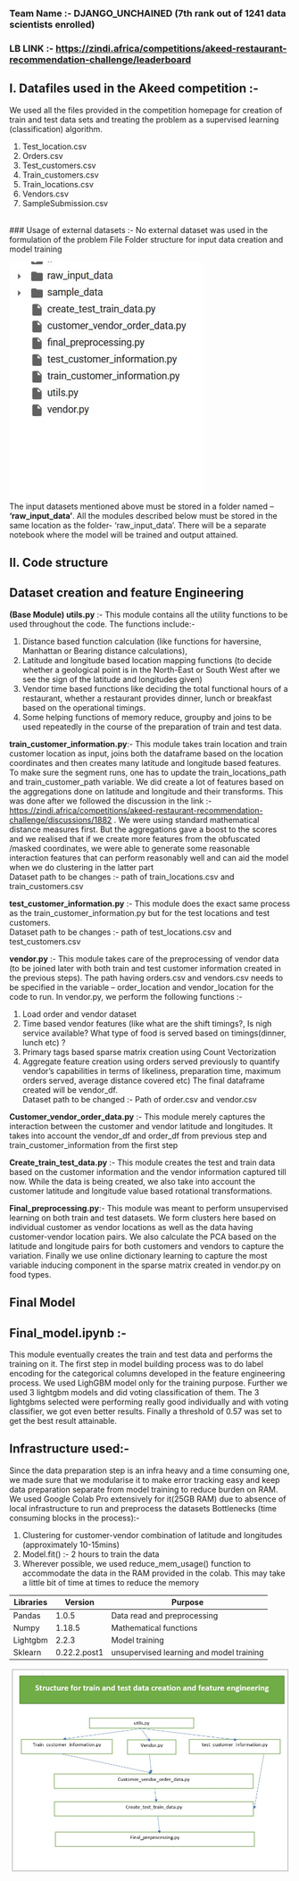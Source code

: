 ### Team Name :- DJANGO_UNCHAINED (7th rank out of 1241 data scientists enrolled)
### LB LINK :- https://zindi.africa/competitions/akeed-restaurant-recommendation-challenge/leaderboard

## I.	Datafiles used in the Akeed competition :- <br />
We used all the files provided in the competition homepage for creation of train and test data sets and treating the problem as a supervised learning (classification) algorithm.
1.	Test_location.csv 
2.	Orders.csv
3.	Test_customers.csv
4.	Train_customers.csv
5.	Train_locations.csv
6.	Vendors.csv
7.	SampleSubmission.csv 
<br /> 
### Usage of external datasets :- No external dataset was used in the formulation of the problem
File Folder structure for input data creation and model training

![alt text](https://github.com/Darkprogrammerpb/Competitive_Hackathons_ML/blob/master/Akeed_competition/file_folder_structure.JPG)                                             
The input datasets mentioned above must be stored in a folder named – **‘raw_input_data’**. All the modules described below must be stored in the same location as the folder- ‘raw_input_data’.
There will be a separate notebook where the model will be trained and output attained.

## II.	Code structure
## Dataset creation and feature Engineering 

**(Base Module) utils.py** :- This module contains all the utility functions to be used throughout the code. The functions include:- 
1.	Distance based function calculation (like functions for haversine, Manhattan or Bearing distance calculations),
2.	Latitude and longitude based location mapping functions (to decide whether a geological point is in the North-East or South West after we see the sign of the latitude and longitudes given)
3.	Vendor time based functions like deciding the total functional hours of a restaurant, whether a restaurant provides dinner, lunch or breakfast based on the operational timings.
4.	Some helping functions of memory reduce, groupby and joins to be used repeatedly in the course of the preparation of train and test data.

**train_customer_information.py**:- This module takes train location and train customer location as input, joins both the dataframe based on the location coordinates and then creates many latitude and longitude based features. To make sure the segment runs, one has to update the train_locations_path and train_customer_path variable.
We did create a lot of features based on the aggregations done on latitude and longitude and their transforms. This was done after we followed the discussion in the link :- https://zindi.africa/competitions/akeed-restaurant-recommendation-challenge/discussions/1882 . We were using standard mathematical distance measures first. But the aggregations gave a boost to the scores and we realised that if we create more features from the obfuscated /masked coordinates, we were able to generate some reasonable interaction features that can perform reasonably well and can aid the model when we do clustering in the latter part <br/>
Dataset path to be changes :- path of train_locations.csv and train_customers.csv

**test_customer_information.py** :- This module does the exact same process as the train_customer_information.py but for the test locations and test customers. <br/>
Dataset path to be changes :- path of test_locations.csv and test_customers.csv

**vendor.py** :- This module takes care of the preprocessing of vendor data (to be joined later with both train and test customer information created in the previous steps). The path having orders.csv and vendors.csv needs to be specified in the variable – order_location and vendor_location for the code to run.
In vendor.py, we perform the following functions :- 
1. Load order and vendor dataset
2. Time based vendor features (like what are the shift timings?, Is nigh service available? What type of food is served based on timings(dinner, lunch etc) ? 
3. Primary tags based sparse matrix creation using Count Vectorization
4. Aggregate feature creation using orders served previously to quantify vendor’s capabilities in terms of likeliness, preparation time, maximum orders served, average distance covered etc) 
The final dataframe created will be vendor_df. <br/>
Dataset path to be changed :- Path of order.csv and vendor.csv

**Customer_vendor_order_data.py** :- This module merely captures the interaction between the customer and vendor latitude and longitudes. It takes into account the vendor_df and order_df from previous step and train_customer_information from the first step

**Create_train_test_data.py** :- This module creates the test and train data based on the customer information and the vendor information captured till now. While the data is being created, we also take into account the customer latitude and longitude value based rotational transformations.

**Final_preprocessing.py**:- 
This module was meant to perform unsupervised learning on both train and test datasets. We form clusters here based on individual customer as vendor locations as well as the data having customer-vendor location pairs.
We also calculate the PCA based on the latitude and longitude pairs for both customers and vendors to capture the variation. Finally we use online dictionary learning to capture the most variable inducing component in the sparse matrix created in vendor.py on food types.

## Final Model
## Final_model.ipynb :-  
This module eventually creates the train and test data and performs the training on it. The first step in model building process was to do label encoding for the categorical columns developed in the feature engineering process. 
We used LighGBM model only for the training purpose. Further we used 3 lightgbm models and did voting classification of them. The 3 lightgbms selected were performing really good individually and with voting classifier, we got even better results. Finally a threshold of 0.57 was set to get the best result attainable.

## Infrastructure used:-
Since the data preparation step is an infra heavy and a time consuming one, we made sure that we modularise it to make error tracking easy and keep data preparation separate from model training to reduce burden on RAM. We used Google Colab Pro extensively for it(25GB RAM) due to absence of local infrastructure to run and preprocess the datasets
Bottlenecks (time consuming blocks in the process):- 
1.	Clustering for customer-vendor combination of latitude and longitudes (approximately 10-15mins)
2.	Model.fit() :- 2 hours to train the data
3.	Wherever possible, we used reduce_mem_usage() function to accommodate the data in the RAM provided in the colab. This may take a little bit of time at times to reduce the memory

|     Libraries    |     Version         |     Purpose                                        |
|------------------|---------------------|----------------------------------------------------|
|     Pandas       |     1.0.5           |     Data read and preprocessing                    |
|     Numpy        |     1.18.5          |     Mathematical functions                         |
|     Lightgbm     |     2.2.3           |     Model training                                 |
|     Sklearn      |     0.22.2.post1    |     unsupervised learning and model   training     |

![alt text](https://github.com/Darkprogrammerpb/Competitive_Hackathons_ML/blob/master/Akeed_competition/feat_struct.JPG)                                             
